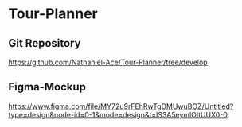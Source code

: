# Tour-Planner

## Git Repository

https://github.com/Nathaniel-Ace/Tour-Planner/tree/develop

## Figma-Mockup

https://www.figma.com/file/MY72u9rFEhRwTgDMUwuBOZ/Untitled?type=design&node-id=0-1&mode=design&t=lS3A5eymlOltUUX0-0
